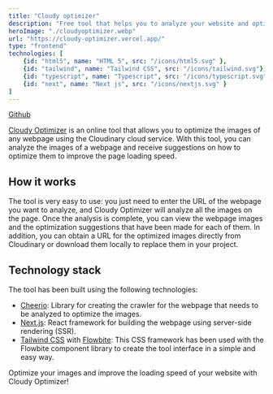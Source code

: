 ```yaml
---
title: "Cloudy optimizer"
description: "Free tool that helps you to analyze your website and optimize your images with cloudinary."
heroImage: "./cloudyoptimizer.webp"
url: "https://cloudy-optimizer.vercel.app/"
type: "frontend"
technologies: [
	{id: "html5", name: "HTML 5", src: "/icons/html5.svg" },  
	{id: "tailwind", name: "Tailwind CSS", src: "/icons/tailwind.svg"},
	{id: "typescript", name: "Typescript", src: "/icons/typescript.svg" },  
	{id: "next", name: "Next js", src: "/icons/nextjs.svg" }
]
---
```


[Github](https://github.com/kappys1/cloudy-optimizer)

[Cloudy Optimizer](https://cloudy-optimizer.vercel.app/) is an online tool that allows you to optimize the images of any webpage using the Cloudinary cloud service. With this tool, you can analyze the images of a webpage and receive suggestions on how to optimize them to improve the page loading speed.

## How it works

The tool is very easy to use: you just need to enter the URL of the webpage you want to analyze, and Cloudy Optimizer will analyze all the images on the page. Once the analysis is complete, you can view the webpage images and the optimization suggestions that have been made for each of them. In addition, you can obtain a URL for the optimized images directly from Cloudinary or download them locally to replace them in your project.

## Technology stack

The tool has been built using the following technologies:

- [Cheerio](https://cheerio.js.org/): Library for creating the crawler for the webpage that needs to be analyzed to optimize the images.
- [Next.js](https://nextjs.org/): React framework for building the webpage using server-side rendering (SSR).
- [Tailwind CSS](https://tailwindcss.com/) with [Flowbite](https://flowbite.com/): This CSS framework has been used with the Flowbite component library to create the tool interface in a simple and easy way.

Optimize your images and improve the loading speed of your website with Cloudy Optimizer!
